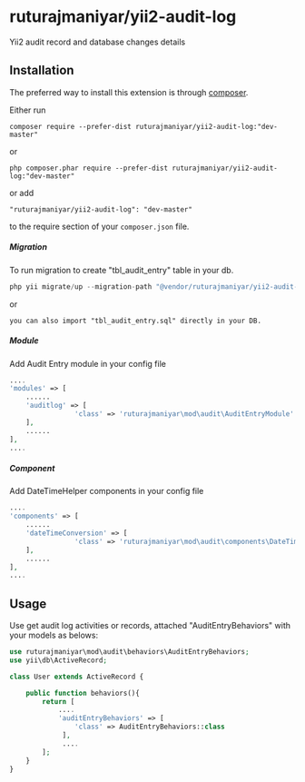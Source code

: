 ruturajmaniyar/yii2-audit-log
=============================
Yii2 audit record and database changes details 

Installation
------------

The preferred way to install this extension is through [composer](http://getcomposer.org/download/).

Either run

```
composer require --prefer-dist ruturajmaniyar/yii2-audit-log:"dev-master"
```
or

```
php composer.phar require --prefer-dist ruturajmaniyar/yii2-audit-log:"dev-master"
```

or add

```
"ruturajmaniyar/yii2-audit-log": "dev-master"
```

to the require section of your `composer.json` file.

##### Migration

To run migration to create "tbl_audit_entry" table in your db.

```php
php yii migrate/up --migration-path "@vendor/ruturajmaniyar/yii2-audit-log/src/migrations/"
```
or
```
you can also import "tbl_audit_entry.sql" directly in your DB.
```

##### Module

Add Audit Entry module in your config file

```php
....
'modules' => [
    ......
    'auditlog' => [
                'class' => 'ruturajmaniyar\mod\audit\AuditEntryModule'
    ],
    ......
],
....
```

##### Component

Add DateTimeHelper components in your config file

```php
....
'components' => [
    ......
    'dateTimeConversion' => [
                'class' => 'ruturajmaniyar\mod\audit\components\DateTimeHelper'
    ],
    ......
],
....
```
Usage
-----

Use get audit log activities or records, attached "AuditEntryBehaviors" with your models as belows:

```php
use ruturajmaniyar\mod\audit\behaviors\AuditEntryBehaviors;
use yii\db\ActiveRecord;

class User extends ActiveRecord {

    public function behaviors(){
        return [ 
            ....
            'auditEntryBehaviors' => [
                'class' => AuditEntryBehaviors::class
             ],
             ....
        ];
    }
}
```
